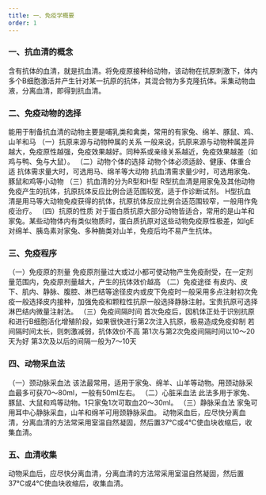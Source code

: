 ```yaml
---
title: 一、免疫学概要
order: 1
---
```



### 一、抗血清的概念
含有抗体的血清，就是抗血清。将免疫原接种给动物，该动物在抗原刺激下，体内多个B细胞激活并产生针对某一抗原的抗体，其混合物为多克隆抗体。采集动物血液，分离血清，即得到抗血清。

### 二、免疫动物的选择
能用于制备抗血清的动物主要是哺乳类和禽类，常用的有家兔、绵羊、豚鼠、鸡、山羊和马
（一）抗原来源与动物种属的关系
一般来说，抗原来源与动物种属差异越大，免疫原性越强，免疫效果越好。同种系或亲缘关系越近，免疫效果越差（如鸡与鸭、兔与大鼠）。
（二）动物个体的选择
动物个体必须适龄、健康、体重合适
抗体需求量大时，可选用马、绵羊等大动物
抗血清需求量少时，可选用家兔、豚鼠和鸡等小动物
（三）抗血清的分为R型和H型
R型抗血清是用家兔及其他动物免疫产生的抗体，抗原抗体反应比例合适范围较宽，适于作诊断试剂。
H型抗血清是用马等大动物免疫获得的抗体，抗原抗体反应比例合适范围较窄，一般用作免疫治疗。
（四）抗原的性质
对于蛋白质抗原大部分动物皆适合，常用的是山羊和家兔。某些动物体内有类似物质时，蛋白质抗原对这些动物免疫原性极差，如IgE对绵羊、胰岛素对家兔、多种酶类对山羊，免疫后均不易产生抗体。

### 三、免疫程序
（一）免疫原的剂量
免疫原剂量过大或过小都可使动物产生免疫耐受，在一定剂量范围内，免疫原剂量越大，产生的抗体效价越高
（二）免疫途径
有皮内、皮下、肌内、静脉、腹腔、淋巴结等途径皮内或皮下免疫时一般采用多点注射初次免疫一般选择皮内接种，加强免疫和颗粒性抗原一般选择静脉注射。宝贵抗原可选择淋巴结内微量注射法。
（三）免疫间隔时间
首次免疫后，因机体正处于识别抗原和进行B细胞活化增殖阶段，如果很快进行第2次注入抗原，极易造成免疫抑制
若间隔时间太长，则刺激减弱，抗体效价不高
第1次与第2次免疫间隔时间以10～20天为好
第3次及以后的间隔一般为7～10天

### 四、动物采血法
（一）颈动脉采血法 该法最常用，适用于家兔、绵羊、山羊等动物。用颈动脉采血最多可获70～80ml，一般有50ml左右。
（二）心脏采血法 此法多用于家兔、豚鼠、大鼠和鸡等动物。1只家兔1次可取血20～30ml。
（三）静脉采血法 家兔可用耳中心静脉采血，山羊和绵羊可用颈静脉采血。
动物采血后，应尽快分离血清，分离血清的方法常采用室温自然凝固，然后置37℃或4℃使血块收缩后，收集血清。

### 五、血清收集
动物采血后，应尽快分离血清，分离血清的方法常采用室温自然凝固，然后置37℃或4℃使血块收缩后，收集血清。
